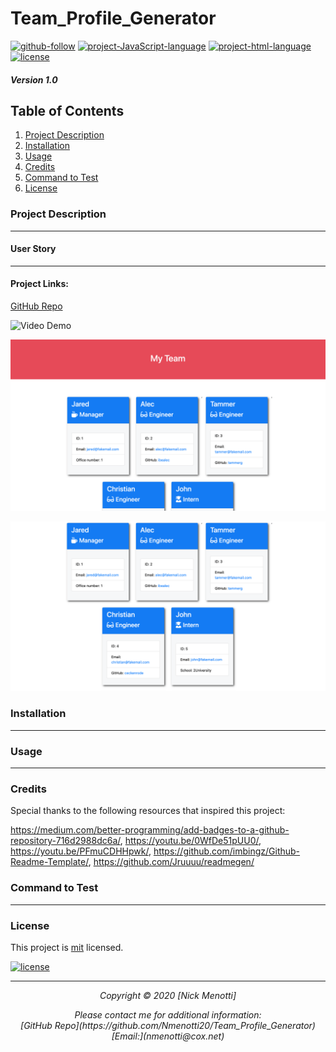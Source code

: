 # Team_Profile_Generator

[![github-follow](https://img.shields.io/github/followers/undefined?label=Follow&logoColor=purple&style=social)](https://github.com/Nmenotti20) [![project-JavaScript-language](https://img.shields.io/static/v1?label=javascript&message=75%&color=yellow)](https://github.com/Nmenotti20/Team_Profile_Generator) [![project-html-language](https://img.shields.io/static/v1?label=html&message=25%&color=red)](https://github.com/Nmenotti20/Team_Profile_Generator) [![license](https://img.shields.io/badge/License-mit-brightgreen.svg)](https://choosealicense.com/licenses/mit/)

##### Version 1.0

## Table of Contents

1. [Project Description](#Description)
2. [Installation](#Installation)
3. [Usage](#Usage)
4. [Credits](#Credits)
5. [Command to Test](#Test)
6. [License](#License)

### Project Description

_____________________

#### User Story

_____________________

#### Project Links:

[GitHub Repo](https://github.com/Nmenotti20/Team_Profile_Generator)<br>

![Video Demo](/Assets/Video_Demo.gif)<br>

![Additional Links](/Assets/10-OOP-homework-demo-1.png)<br>

![Additional Links](/Assets/10-OOP-homework-demo-2.png)<br>

### Installation

_______________

### Usage

_______________

### Credits

Special thanks to the following resources that inspired this project:

https://medium.com/better-programming/add-badges-to-a-github-repository-716d2988dc6a/, https://youtu.be/0WfDe51pUU0/, https://youtu.be/PFmuCDHHpwk/, https://github.com/imbingz/Github-Readme-Template/, https://github.com/Jruuuu/readmegen/

### Command to Test

____________

### License

This project is [mit](https://choosealicense.com/licenses/mit) licensed.<br>

[![license](https://img.shields.io/badge/License-mit-brightgreen.svg)](https://choosealicense.com/licenses/mit/)

<hr>
<p align='center'><i>
Copyright © 2020 [Nick Menotti]<br> 

<p align='center'><i>
Please contact me for additional information:<br>
[GitHub Repo](https://github.com/Nmenotti20/Team_Profile_Generator)<br>
[Email:](nmenotti@cox.net)</i></p>